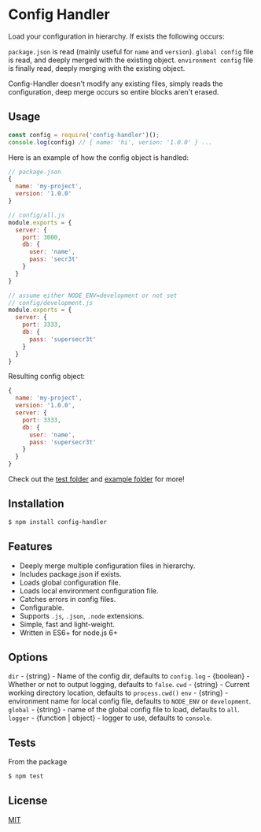 # Config Handler

  Load your configuration in hierarchy. If exists the following occurs:

  `package.json` is read (mainly useful for `name` and `version`).
  `global config` file is read, and deeply merged with the existing object.
  `environment config` file is finally read, deeply merging with the existing object.

  Config-Handler doesn't modify any existing files, simply reads the configuration, deep merge occurs so entire blocks aren't erased.

## Usage

```js
const config = require('config-handler')();
console.log(config) // { name: 'hi', verion: '1.0.0' } ...
```

Here is an example of how the config object is handled:

```js
// package.json
{
  name: 'my-project',
  version: '1.0.0'
}
```

```js
// config/all.js
module.exports = {
  server: {
    port: 3000,
    db: {
      user: 'name',
      pass: 'secr3t'
    }
  }
}
```

```js
// assume either NODE_ENV=development or not set
// config/development.js
module.exports = {
  server: {
    port: 3333,
    db: {
      pass: 'supersecr3t'
    }
  }
}
```

Resulting config object:

```js
{
  name: 'my-project',
  version: '1.0.0',
  server: {
    port: 3333,
    db: {
      user: 'name',
      pass: 'supersecr3t'
    }
  }
}
```

Check out the [test folder](test) and [example folder](example) for more!

## Installation

```bash
$ npm install config-handler
```

## Features

  * Deeply merge multiple configuration files in hierarchy.
  * Includes package.json if exists.
  * Loads global configuration file.
  * Loads local environment configuration file.
  * Catches errors in config files.
  * Configurable.
  * Supports `.js`, `.json`, `.node` extensions.
  * Simple, fast and light-weight.
  * Written in ES6+ for node.js 6+

## Options

  `dir` - {string} - Name of the config dir, defaults to `config`.
  `log` - {boolean} - Whether or not to output logging, defaults to `false`.
  `cwd` - {string} - Current working directory location, defaults to `process.cwd()`
  `env` - {string} - environment name for local config file, defaults to `NODE_ENV` or `development`.
  `global` - {string} - name of the global config file to load, defaults to `all`.
  `logger` - {function | object} - logger to use, defaults to `console`.

## Tests

  From the package 

  ```bash
  $ npm test
  ```

## License

  [MIT](LICENSE)
